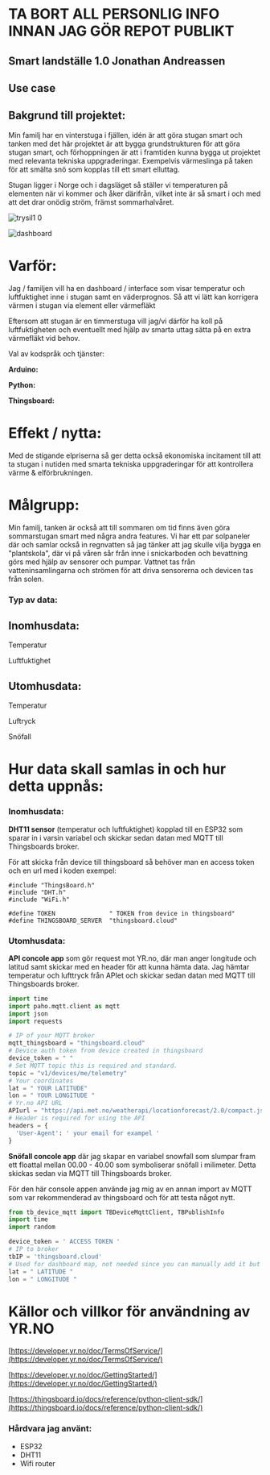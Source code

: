 # TA BORT ALL PERSONLIG INFO INNAN JAG GÖR REPOT PUBLIKT


## Smart landställe 1.0 Jonathan Andreassen

## Use case

## Bakgrund till projektet:

Min familj har en vinterstuga i fjällen, idén är att göra stugan smart och tanken med det här projektet är att bygga grundstrukturen för att göra stugan smart, och förhoppningen är att i framtiden kunna bygga ut projektet med relevanta tekniska uppgraderingar. Exempelvis värmeslinga på taken för att smälta snö som kopplas till ett smart elluttag. 

Stugan ligger i Norge och i dagsläget så ställer vi temperaturen på elementen när vi kommer och åker därifrån, vilket inte är så smart i och med att det drar onödig ström, främst sommarhalvåret.

![trysil1 0](https://user-images.githubusercontent.com/71496860/146207242-04b3fa62-d80d-4e95-80a4-76cee50e18ce.jpg)

![dashboard](https://user-images.githubusercontent.com/71496860/146207331-8a24a6df-fafc-4143-9fc1-5b99bfd3689f.JPG)

# Varför:
Jag / familjen vill ha en dashboard / interface som visar temperatur och luftfuktighet inne i stugan samt en väderprognos. Så att vi lätt kan korrigera värmen i stugan via element eller värmefläkt 

Eftersom att stugan är en timmerstuga vill jag/vi därför ha koll på luftfuktigheten och eventuellt med hjälp av smarta uttag sätta på en extra värmefläkt vid behov.

Val av kodspråk och tjänster:

**Arduino:**

**Python:**

**Thingsboard:**

# Effekt / nytta:
  Med de stigande elpriserna så ger detta också ekonomiska incitament till att ta stugan i nutiden med smarta tekniska uppgraderingar för att kontrollera värme & elförbrukningen.

# Målgrupp:
  Min familj, tanken är också att till sommaren om tid finns  även göra sommarstugan smart med några andra features. Vi har ett par solpaneler där och samlar också in regnvatten så jag tänker att jag skulle vilja bygga en "plantskola", där vi på våren sår från inne i snickarboden och bevattning görs med hjälp av sensorer och pumpar. Vattnet tas från vatteninsamlingarna och strömen för att driva sensorerna och devicen tas från solen.

### Typ av data:

  ## Inomhusdata:

  Temperatur

  Luftfuktighet 

  ## Utomhusdata:

  Temperatur

  Luftryck 

  Snöfall

# Hur data skall samlas in och hur detta uppnås:

### Inomhusdata:

**DHT11 sensor** (temperatur och luftfuktighet) kopplad till en ESP32 som sparar in i varsin variabel och skickar sedan datan med MQTT till Thingsboards broker.

För att skicka från device till thingsboard så behöver man en access token och en url med i koden exempel:

```arduino
#include "ThingsBoard.h"
#include "DHT.h"
#include "WiFi.h"

#define TOKEN               " TOKEN from device in thingsboard"
#define THINGSBOARD_SERVER  "thingsboard.cloud"
```

### Utomhusdata:

**API concole app** som gör request mot YR.no, där man anger longitude och latitud samt skickar med en header för att kunna hämta data. Jag hämtar temperatur och lufttryck från APIet och skickar sedan datan med MQTT till Thingsboards broker.

```python
import time
import paho.mqtt.client as mqtt
import json
import requests

# IP of your MQTT broker
mqtt_thingsboard = "thingsboard.cloud"
# Device auth token from device created in thingsboard
device_token = " "
# Set MQTT topic this is required and standard.
topic = "v1/devices/me/telemetry"
# Your coordinates
lat = " YOUR LATITUDE"
lon = " YOUR LONGITUDE "
# Yr.no API URL
APIurl = "https://api.met.no/weatherapi/locationforecast/2.0/compact.json?lat={}&lon={}".format(lat, lon)
# Header is required for using the API
headers = {
  'User-Agent': ' your email for exampel '
}
```

**Snöfall concole app** där jag skapar en variabel snowfall som slumpar fram ett floattal mellan 00.00 - 40.00 som symboliserar snöfall i milimeter. Detta skickas sedan via MQTT till Thingsboards broker.

För den här console appen använde jag mig av en annan import av MQTT som var rekommenderad av thingsboard och för att testa något nytt.

```python
from tb_device_mqtt import TBDeviceMqttClient, TBPublishInfo
import time
import random

device_token = ' ACCESS TOKEN '
# IP to broker
tbIP = 'thingsboard.cloud'
# Used for dashboard map, not needed since you can manually add it but I wanted to send it just for practice reasons
lat = " LATITUDE "
lon = " LONGITUDE "
```

# Källor och villkor för användning av YR.NO

[https://developer.yr.no/doc/TermsOfService/](https://developer.yr.no/doc/TermsOfService/)

[https://developer.yr.no/doc/GettingStarted/](https://developer.yr.no/doc/GettingStarted/)

[https://thingsboard.io/docs/reference/python-client-sdk/](https://thingsboard.io/docs/reference/python-client-sdk/)

### Hårdvara jag använt:

- ESP32
- DHT11
- Wifi router
